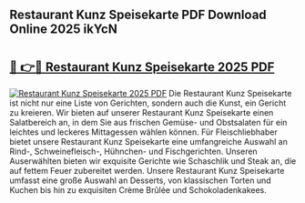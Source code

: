 ## Restaurant Kunz Speisekarte PDF Download Online 2025 ikYcN

# <h2><a href="http://gcc2icw.nevu.top/?p=Restaurant+Kunz+Speisekarte">🔗 👉🔴 Restaurant Kunz Speisekarte 2025 PDF</a></h2>

[![Restaurant Kunz Speisekarte 2025 PDF](https://i.imgur.com/dBaPXMq.png)](http://gcc2icw.nevu.top/?p=Restaurant+Kunz+Speisekarte)
Die Restaurant Kunz Speisekarte ist nicht nur eine Liste von Gerichten, sondern auch die Kunst, ein Gericht zu kreieren. Wir bieten auf unserer Restaurant Kunz Speisekarte einen Salatbereich an, in dem Sie aus frischen Gemüse- und Obstsalaten für ein leichtes und leckeres Mittagessen wählen können. Für Fleischliebhaber bietet unsere Restaurant Kunz Speisekarte eine umfangreiche Auswahl an Rind-, Schweinefleisch-, Hühnchen- und Fischgerichten. Unseren Auserwählten bieten wir exquisite Gerichte wie Schaschlik und Steak an, die auf fettem Feuer zubereitet werden. Unsere Restaurant Kunz Speisekarte umfasst eine große Auswahl an Desserts, von klassischen Torten und Kuchen bis hin zu exquisiten Crème Brûlée und Schokoladenkakees.
